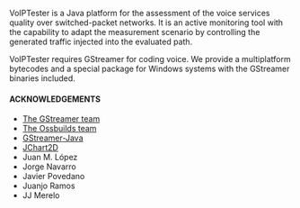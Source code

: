 VoIPTester is a Java platform for the assessment of the voice services quality over switched-packet networks. It is an active monitoring tool with the capability to adapt
the measurement scenario by controlling the generated traffic injected into the evaluated path.

VoIPTester requires GStreamer for coding voice. We provide a multiplatform bytecodes and a special package for Windows systems with the GStreamer binaries included.

#### **ACKNOWLEDGEMENTS** ####

  * [The GStreamer team](http://www.gstreamer.net/)
  * [The Ossbuilds team](http://code.google.com/p/ossbuild/)
  * [GStreamer-Java](http://code.google.com/p/gstreamer-java/)
  * [JChart2D](http://jchart2d.sourceforge.net/)
  * Juan M. López
  * Jorge Navarro
  * Javier Povedano
  * Juanjo Ramos
  * JJ Merelo